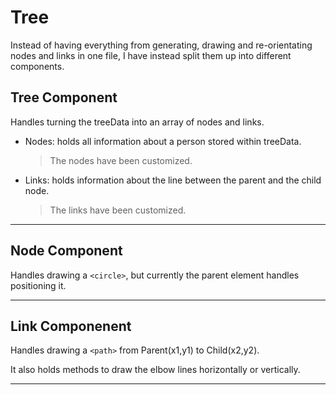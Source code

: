 # Tree

Instead of having everything from generating, drawing and re-orientating nodes and links in one file, I have instead split them up into different components.

## Tree Component

Handles turning the treeData into an array of nodes and links.

* Nodes: holds all information about a person stored within treeData.
  > The nodes have been customized.
* Links: holds information about the line between the parent and the child node.
  > The links have been customized.

---

## Node Component

Handles drawing a `<circle>`, but currently the parent element handles positioning it.

---
 
## Link Componenent

Handles drawing a `<path>` from Parent(x1,y1) to Child(x2,y2).

It also holds methods to draw the elbow lines horizontally or vertically. 

---